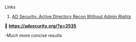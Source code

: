 Links

1. [AD Security: Active Directory Recon Without Admin Rights](https://adsecurity.org/?p=2535)





:book: **https://adsecurity.org/?p=2535**

[System.DirectoryServices.ActiveDirectory.Forest]::GetCurrentForest()
  -Much more concise results 

```


```

